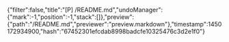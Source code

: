 {"filter":false,"title":"[P] /README.md","undoManager":{"mark":-1,"position":-1,"stack":[]},"preview":{"path":"/README.md","previewer":"preview.markdown"},"timestamp":1450172934900,"hash":"67452301efcdab8998badcfe10325476c3d2e1f0"}